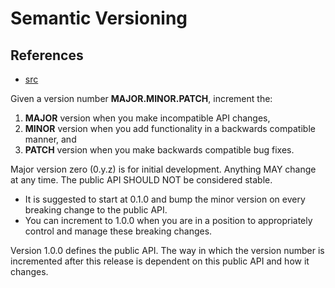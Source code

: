 # Semantic Versioning

## References
* [src](https://semver.org/)

Given a version number **MAJOR.MINOR.PATCH**, increment the:
  1. **MAJOR** version when you make incompatible API changes,
  2. **MINOR** version when you add functionality in a backwards compatible manner, and
  3. **PATCH** version when you make backwards compatible bug fixes.

Major version zero (0.y.z) is for initial development. Anything MAY change at any time. The public API SHOULD NOT be considered stable.
  - It is suggested to start at 0.1.0 and bump the minor version on every breaking change to the public API.
  - You can increment to 1.0.0 when you are in a position to appropriately control and manage these breaking changes.

Version 1.0.0 defines the public API. The way in which the version number is incremented after this release is dependent on this public API and how it changes.
